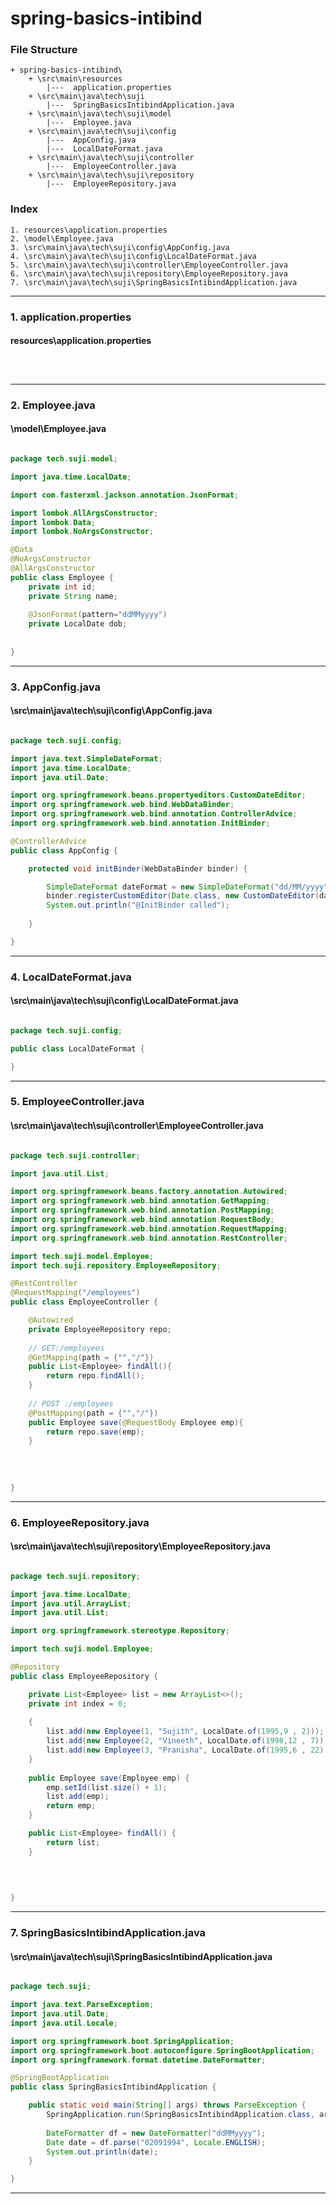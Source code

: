 # spring-basics-intibind


### File Structure
```pre
+ spring-basics-intibind\ 
	+ \src\main\resources
		|---  application.properties
	+ \src\main\java\tech\suji
		|---  SpringBasicsIntibindApplication.java
	+ \src\main\java\tech\suji\model
		|---  Employee.java
	+ \src\main\java\tech\suji\config
		|---  AppConfig.java
		|---  LocalDateFormat.java
	+ \src\main\java\tech\suji\controller
		|---  EmployeeController.java
	+ \src\main\java\tech\suji\repository
		|---  EmployeeRepository.java
```
### Index
```pre
1. resources\application.properties
2. \model\Employee.java
3. \src\main\java\tech\suji\config\AppConfig.java
4. \src\main\java\tech\suji\config\LocalDateFormat.java
5. \src\main\java\tech\suji\controller\EmployeeController.java
6. \src\main\java\tech\suji\repository\EmployeeRepository.java
7. \src\main\java\tech\suji\SpringBasicsIntibindApplication.java

```

---

### 1. application.properties

#### resources\application.properties

```properties



```

---

### 2. Employee.java

#### \model\Employee.java

```java

package tech.suji.model;

import java.time.LocalDate;

import com.fasterxml.jackson.annotation.JsonFormat;

import lombok.AllArgsConstructor;
import lombok.Data;
import lombok.NoArgsConstructor;

@Data
@NoArgsConstructor
@AllArgsConstructor
public class Employee {
	private int id;
	private String name;
	
	@JsonFormat(pattern="ddMMyyyy")
	private LocalDate dob;
	
	
}

```

---

### 3. AppConfig.java

#### \src\main\java\tech\suji\config\AppConfig.java

```java

package tech.suji.config;

import java.text.SimpleDateFormat;
import java.time.LocalDate;
import java.util.Date;

import org.springframework.beans.propertyeditors.CustomDateEditor;
import org.springframework.web.bind.WebDataBinder;
import org.springframework.web.bind.annotation.ControllerAdvice;
import org.springframework.web.bind.annotation.InitBinder;

@ControllerAdvice
public class AppConfig {

	protected void initBinder(WebDataBinder binder) {

		SimpleDateFormat dateFormat = new SimpleDateFormat("dd/MM/yyyy");
		binder.registerCustomEditor(Date.class, new CustomDateEditor(dateFormat, false));
		System.out.println("@InitBinder called");
		
	}

}

```

---

### 4. LocalDateFormat.java

#### \src\main\java\tech\suji\config\LocalDateFormat.java

```java

package tech.suji.config;

public class LocalDateFormat {

}

```

---

### 5. EmployeeController.java

#### \src\main\java\tech\suji\controller\EmployeeController.java

```java

package tech.suji.controller;

import java.util.List;

import org.springframework.beans.factory.annotation.Autowired;
import org.springframework.web.bind.annotation.GetMapping;
import org.springframework.web.bind.annotation.PostMapping;
import org.springframework.web.bind.annotation.RequestBody;
import org.springframework.web.bind.annotation.RequestMapping;
import org.springframework.web.bind.annotation.RestController;

import tech.suji.model.Employee;
import tech.suji.repository.EmployeeRepository;

@RestController
@RequestMapping("/employees")
public class EmployeeController {

	@Autowired
	private EmployeeRepository repo;
	
	// GET:/employees
	@GetMapping(path = {"","/"})
	public List<Employee> findAll(){
		return repo.findAll();
	}
	
	// POST :/employees
	@PostMapping(path = {"","/"})
	public Employee save(@RequestBody Employee emp){
		return repo.save(emp);
	}
	
	
	
	
}

```

---

### 6. EmployeeRepository.java

#### \src\main\java\tech\suji\repository\EmployeeRepository.java

```java

package tech.suji.repository;

import java.time.LocalDate;
import java.util.ArrayList;
import java.util.List;

import org.springframework.stereotype.Repository;

import tech.suji.model.Employee;

@Repository
public class EmployeeRepository {

	private List<Employee> list = new ArrayList<>();
	private int index = 0;
	
	{
		list.add(new Employee(1, "Sujith", LocalDate.of(1995,9 , 2)));
		list.add(new Employee(2, "Vineeth", LocalDate.of(1998,12 , 7)));
		list.add(new Employee(3, "Pranisha", LocalDate.of(1995,6 , 22)));
	}
	
	public Employee save(Employee emp) {
		emp.setId(list.size() + 1);
		list.add(emp);
		return emp;
	}

	public List<Employee> findAll() {
		return list;
	}
	

	
	
}

```

---

### 7. SpringBasicsIntibindApplication.java

#### \src\main\java\tech\suji\SpringBasicsIntibindApplication.java

```java

package tech.suji;

import java.text.ParseException;
import java.util.Date;
import java.util.Locale;

import org.springframework.boot.SpringApplication;
import org.springframework.boot.autoconfigure.SpringBootApplication;
import org.springframework.format.datetime.DateFormatter;

@SpringBootApplication
public class SpringBasicsIntibindApplication {

	public static void main(String[] args) throws ParseException {
		SpringApplication.run(SpringBasicsIntibindApplication.class, args);
		
		DateFormatter df = new DateFormatter("ddMMyyyy");
		Date date = df.parse("02091994", Locale.ENGLISH);
		System.out.println(date);
	}

}

```

---

